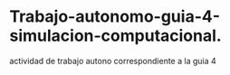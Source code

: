 # Trabajo-autonomo-guia-4-simulacion-computacional.
actividad de trabajo autono correspondiente a la guia 4
